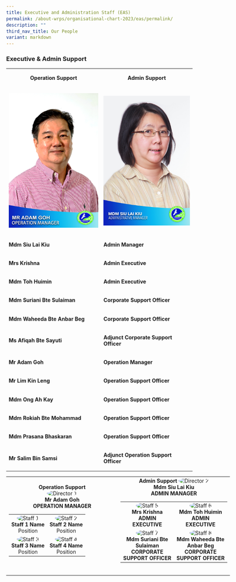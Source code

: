 ```yaml
---
title: Executive and Administration Staff (EAS)
permalink: /about-wrps/organisational-chart-2023/eas/permalink/
description: ""
third_nav_title: Our People
variant: markdown
---
```

<h3><strong>Executive &amp; Admin Support</strong></h3>
<table style="minWidth: 50px">
<colgroup>
<col>
<col>
</colgroup>
<tbody>
<tr>
<td rowspan="1" colspan="1">
<p><strong></strong></p><center><strong>Operation Support</strong>
<p></p>
</center></td>
<td rowspan="1" colspan="1">
<p><strong></strong></p><center><strong>Admin Support</strong><center><strong></strong>
<p></p>
</center></center></td>
</tr>
<tr>
<td rowspan="1" colspan="1">
<p><strong></strong></p><center><strong><img alt="Operation Manager" src="/images/Staff/Mr_Adam_Goh__Operation_Manager_.jpg"></strong></center>
<p></p>
</td>
<td rowspan="1" colspan="1">
<p><strong></strong></p><center><strong><img alt="Administrative Manager" src="/images/Staff/mdm%20siu%20lai%20kiu.jpg"></strong></center>
<p></p>
</td>
</tr>
<tr>
<td rowspan="1" colspan="1">
<p><strong>Mdm Siu Lai Kiu</strong>
</p>
</td>
<td rowspan="1" colspan="1">
<p><strong>Admin Manager</strong>
</p>
</td>
</tr>
<tr>
<td rowspan="1" colspan="1">
<p><strong>Mrs Krishna</strong>
</p>
</td>
<td rowspan="1" colspan="1">
<p><strong>Admin Executive</strong>
</p>
</td>
</tr>
<tr>
<td rowspan="1" colspan="1">
<p><strong>Mdm Toh Huimin</strong>
</p>
</td>
<td rowspan="1" colspan="1">
<p><strong>Admin Executive</strong>
</p>
</td>
</tr>
<tr>
<td rowspan="1" colspan="1">
<p><strong>Mdm Suriani Bte Sulaiman</strong>
</p>
</td>
<td rowspan="1" colspan="1">
<p><strong>Corporate Support Officer</strong>
</p>
</td>
</tr>
<tr>
<td rowspan="1" colspan="1">
<p><strong>Mdm Waheeda Bte Anbar Beg</strong>
</p>
</td>
<td rowspan="1" colspan="1">
<p><strong>Corporate Support Officer</strong>
</p>
</td>
</tr>
<tr>
<td rowspan="1" colspan="1">
<p><strong>Ms Afiqah Bte Sayuti</strong>
</p>
</td>
<td rowspan="1" colspan="1">
<p><strong>Adjunct Corporate Support Officer</strong>
</p>
</td>
</tr>
<tr>
<td rowspan="1" colspan="1">
<p><strong>Mr Adam Goh</strong>
</p>
</td>
<td rowspan="1" colspan="1">
<p><strong>Operation Manager</strong>
</p>
</td>
</tr>
<tr>
<td rowspan="1" colspan="1">
<p><strong>Mr Lim Kin Leng</strong>
</p>
</td>
<td rowspan="1" colspan="1">
<p><strong>Operation Support Officer</strong>
</p>
</td>
</tr>
<tr>
<td rowspan="1" colspan="1">
<p><strong>Mdm Ong Ah Kay</strong>
</p>
</td>
<td rowspan="1" colspan="1">
<p><strong>Operation Support Officer</strong>
</p>
</td>
</tr>
<tr>
<td rowspan="1" colspan="1">
<p><strong>Mdm Rokiah Bte Mohammad</strong>
</p>
</td>
<td rowspan="1" colspan="1">
<p><strong>Operation Support Officer</strong>
</p>
</td>
</tr>
<tr>
<td rowspan="1" colspan="1">
<p><strong>Mdm Prasana Bhaskaran</strong>
</p>
</td>
<td rowspan="1" colspan="1">
<p><strong>Operation Support Officer</strong>
</p>
</td>
</tr>
<tr>
<td rowspan="1" colspan="1">
<p><strong>Mr Salim Bin Samsi</strong>
</p>
</td>
<td rowspan="1" colspan="1">
<p><strong>Adjunct Operation Support Officer</strong>
</p>
</td>
</tr>
</tbody>
</table>

	
<table style="width:120%; text-align:center; border-collapse: collapse;"><tbody><tr> <td style="width:50%;"> 
	    <strong>Operation Support</strong>
	    <div style="margin-bottom:30px;"> 
			<img style="width:150px; height:150px; border-radius:50%;" alt="Director 1" src="/images/director1.jpg">
			 <br> <strong>Mr Adam Goh</strong>
				<br><strong><div style="text-transform: uppercase;">Operation Manager </div></strong>  
				      <table style="width:100%; border:none;"> <tbody><tr> 
							<td style="border:none; width:50%;"> 
							<img style="width:100px; height:100px; border-radius:50%;" alt="Staff 1" src="/images/staff1.jpg">
								<br> <strong>Staff 1 Name</strong>
								<br> Position </td> 
								   <td style="border:none; width:50%;"> 
										<img style="width:100px; height:100px; border-radius:50%;" alt="Staff 2" src="/images/staff2.jpg">
										<br> <strong>Staff 2 Name</strong>
										 <br> Position </td> </tr> 
								        <tr> <td style="border:none;"> 
										    <img style="width:100px; height:100px; border-radius:50%;" alt="Staff 3" src="/images/staff3.jpg">
										     <br> <strong>Staff 3 Name</strong>
											   <br> Position </td> 
											     <td style="border:none;"> 
												    <img style="width:100px; height:100px; border-radius:50%;" alt="Staff 4" src="/images/staff4.jpg">
														<br> <strong>Staff 4 Name</strong>
														<br> Position </td> </tr> </tbody></table> </div></td> 
		 <td style="width:50%;"> 
		 <div style="margin-bottom:30px;"> 
		 <strong>Admin Support</strong>
		 <img style="width:150px; height:150px; border-radius:50%;" alt="Director 2" src="/images/director2.jpg">
			<br> <strong>Mdm Siu Lai Kiu </strong>
			 <br><strong><div style="text-transform: uppercase;"> Admin Manager </div> </strong> 
			        <table style="width:100%; border:none;"> <tbody><tr> 
							<td style="border:none; width:50%;"> 
							<img style="width:100px; height:100px; border-radius:50%;" alt="Staff 5" src="/images/staff5.jpg">
							<br> <strong>Mrs Krishna</strong>
							<br><strong><div style="text-transform: uppercase;"> Admin Executive </div></strong></td> 
								   <td style="border:none; width:50%;"> 
										<img style="width:100px; height:100px; border-radius:50%;" alt="Staff 6" src="/images/staff6.jpg">
										<br> <strong>Mdm Toh Huimin</strong>
										<br> <strong><div style="text-transform: uppercase;"> Admin Executive </div></strong></td> </tr> 
								        <tr> <td style="border:none;"> 
												<img style="width:100px; height:100px; border-radius:50%;" alt="Staff 7" src="/images/staff7.jpg">
											  <br> <strong>Mdm Suriani Bte Sulaiman</strong>
												<br><strong><div style="text-transform: uppercase;">Corporate Support Officer </div></strong></td> 
												<td style="border:none;"> 
												<img style="width:100px; height:100px; border-radius:50%;" alt="Staff 8" src="/images/staff8.jpg">
												   <br> <strong>Mdm Waheeda Bte Anbar Beg</strong>
												   <br><strong><div style="text-transform: uppercase;">Corporate Support Officer</div></strong></td> </tr> </tbody></table> </div></td> </tr> </tbody></table>